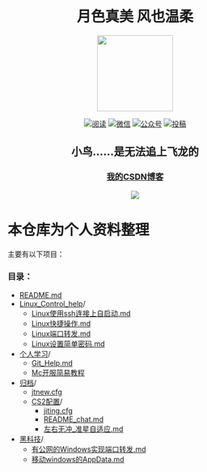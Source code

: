 <h1 align="center">月色真美  风也温柔</h1>
<p align="center">
<img src="https://avatars.githubusercontent.com/u/90079093?v=4" width="150"/>
</p>

<p align="center">
  <a href="https://github.com/Pleiadem/Chat_Prompts"><img src="https://img.shields.io/badge/%E9%98%85%E8%AF%BB-read-blue.svg" alt="阅读"></a>
  <a href="https://github.com/Pleiadem/Chat_Prompts/issues"><img src="https://img.shields.io/badge/%E8%81%94%E7%B3%BB%E6%88%91-callme-orange.svg" alt="微信"></a>
  <a href="https://github.com/Pleiadem/Chat_Prompts/issues"><img src="https://img.shields.io/badge/%E5%85%AC%E4%BC%97%E5%8F%B7-canghe-lightgrey.svg" alt="公众号"></a>
  <a href="#个人博客"><img src="https://img.shields.io/badge/%E5%8D%9A%E5%AE%A2-blog-red.svg" alt="投稿"></a>
<h2 align="center">小鸟......是无法追上飞龙的</h2>
</p>
<a href="https://blog.csdn.net/"><h3 align="center">我的CSDN博客</h3></a>

<p align="center">
<img src="https://gimg2.baidu.com/image_search/src=http%3A%2F%2Fi0.hdslb.com%2Fbfs%2Farticle%2Ff452e3eca9289c0e5985dcd5fd9c7518349f3fc4.png&refer=http%3A%2F%2Fi0.hdslb.com&app=2002&size=f9999,10000&q=a80&n=0&g=0n&fmt=auto?sec=1673941672&t=7ce9830c929aa75676c3b7cc69ec82fb"/>
</p>

# 本仓库为个人资料整理
主要有以下项目：
### 目录：
  - [README.md](/README.md)
- [Linux_Control_help](/Linux_Control_help)/
  - [Linux使用ssh连接上自启动.md](/Linux_Control_help/Linux使用ssh连接上自启动.md)
  - [Linux快捷操作.md](/Linux_Control_help/Linux快捷操作.md)
  - [Linux端口转发.md](/Linux_Control_help/Linux端口转发.md)
  - [Linux设置简单密码.md](/Linux_Control_help/Linux设置简单密码.md)
- [个人学习](/个人学习)/
  - [Git_Help.md](/个人学习/Git_Help.md)
  - [Mc开服简易教程](/个人学习/Mc开服简易教程)
- [归档](/归档)/
  - [jtnew.cfg](/归档/jtnew.cfg)
  - [CS2配置](/归档/CS2配置)/
    - [jiting.cfg](/归档/CS2配置/jiting.cfg)
    - [README_chat.md](/归档/CS2配置/README_chat.md)
    - [左右无冲_准星自适应.md](/归档/CS2配置/左右无冲_准星自适应.md)
- [黑科技](/黑科技)/
  - [有公网的Windows实现端口转发.md](/黑科技/有公网的Windows实现端口转发.md)
  - [移动windows的AppData.md](/黑科技/移动windows的AppData.md)